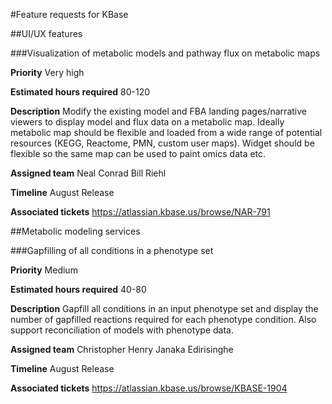 #Feature requests for KBase

##UI/UX features

###Visualization of metabolic models and pathway flux on metabolic maps

**Priority**
Very high

**Estimated hours required**
80-120

**Description**
Modify the existing model and FBA landing pages/narrative viewers to display model and flux
data on a metabolic map. Ideally metabolic map should be flexible and loaded from a wide 
range of potential resources (KEGG, Reactome, PMN, custom user maps). Widget should be
flexible so the same map can be used to paint omics data etc.

**Assigned team**
Neal Conrad
Bill Riehl

**Timeline**
August Release

**Associated tickets**
https://atlassian.kbase.us/browse/NAR-791

##Metabolic modeling services

###Gapfilling of all conditions in a phenotype set

**Priority**
Medium

**Estimated hours required**
40-80

**Description**
Gapfill all conditions in an input phenotype set and display the number of gapfilled reactions
required for each phenotype condition. Also support reconciliation of models with phenotype
data.

**Assigned team**
Christopher Henry
Janaka Edirisinghe

**Timeline**
August Release

**Associated tickets**
https://atlassian.kbase.us/browse/KBASE-1904